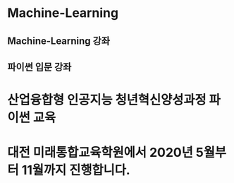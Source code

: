 # Machine-Learning

## Machine-Learning 강좌

## 파이썬 입문 강좌

# 산업융합형 인공지능 청년혁신양성과정 파이썬 교육

# 대전 미래통합교육학원에서 2020년 5월부터 11월까지 진행합니다.
